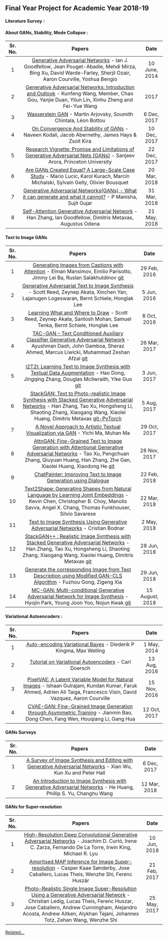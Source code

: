## Final Year Project for Academic Year 2018-19

#### Literature Survey :

  #### About GANs, Stability, Mode Collapse :
Sr. No. | Papers  | Date
:---------------:|:---------------:|:----------------:
1 |  [Generative Adversarial Networks](https://arxiv.org/abs/1406.2661) - Ian J. Goodfellow, Jean Pouget-Abadie, Mehdi Mirza, Bing Xu, David Warde-Farley, Sherjil Ozair, Aaron Courville, Yoshua Bengio | 10 June, 2014
2 | [Generative Adversarial Networks: Introduction and Outlook](http://html.rhhz.net/ieee-jas/html/2017-4-588.htm) - Kunfeng Wang, Member, Chao Gou, Yanjie Duan, Yilun Lin, Xinhu Zheng and Fei-Yue Wang  | 2017
3 |  [Wasserstein GAN](https://arxiv.org/abs/1701.07875) - Martin Arjovsky, Soumith Chintala, Léon Bottou | 6 Dec, 2017
4 | [On Convergence And Stability of GANs](https://arxiv.org/abs/1705.07215) - Naveen Kodali, Jacob Abernethy, James Hays & Zsolt Kira |  10 Dec, 2017
5 | [Research Vignette: Promise and Limitations of Generative Adversarial Nets (GANs)](https://simons.berkeley.edu/news/research-vignette-promise-and-limitations-generative-adversarial-nets-gans) - Sanjeev Arora, Princeton University | 22 Dec, 2017
6 | [Are GANs Created Equal? A Large-Scale Case Study](https://arxiv.org/abs/1711.10337) - Mario Lucic, Karol Kurach, Marcin Michalski, Sylvain Gelly, Olivier Bousquet | 20 Mar, 2018
7 |  [Generative Adversarial Networks(GANs) - What it can generate and what it cannot?](https://arxiv.org/abs/1804.00140) - P Manisha, Sujit Gujar  | 31 Mar, 2018
8 | [Self-Attention Generative Adversarial Network](https://arxiv.org/abs/1805.08318) -Han Zhang, Ian Goodfellow, Dimitris Metaxas, Augustus Odena | 21 May, 2018

  #### Text to Image GANs
Sr. No. | Papers  | Date
:---------------:|:---------------:|:----------------:
1 | [Generating Images from Captions with Attention](https://arxiv.org/abs/1511.02793) - Elman Mansimov, Emilio Parisotto, Jimmy Lei Ba, Ruslan Salakhutdinov [git](https://github.com/emansim/text2image) | 29 Feb, 2016
2 | [Generative Adversarial Text to Image Synthesis](https://arxiv.org/abs/1605.05396) - Scott Reed, Zeynep Akata, Xinchen Yan, Lajanugen Logeswaran, Bernt Schiele, Honglak Lee | 5 Jun, 2016
3 | [Learning What and Where to Draw](https://arxiv.org/abs/1610.02454) - Scott Reed, Zeynep Akata, Santosh Mohan, Samuel Tenka, Bernt Schiele, Honglak Lee  | 8 Oct, 2016
4 | [TAC-GAN – Text Conditioned Auxiliary Classifier Generative Adversarial Network](https://arxiv.org/abs/1703.06412) - Ayushman Dash, John Gamboa, Sheraz Ahmed, Marcus Liwicki, Muhammad Zeshan Afzal [git](https://github.com/dashayushman/TAC-GAN) | 26 Mar, 2017
5 | [I2T2I: Learning Text to Image Synthesis with Textual Data Augmentation](https://arxiv.org/abs/1703.06676) - Hao Dong, Jingqing Zhang, Douglas McIlwraith, Yike Guo [git](https://github.com/zsdonghao/im2txt2im) | 3 Jun, 2017
6 | [StackGAN: Text to Photo-realistic Image Synthesis with Stacked Generative Adversarial Networks](https://arxiv.org/abs/1612.03242) - Han Zhang, Tao Xu, Hongsheng Li, Shaoting Zhang, Xiaogang Wang, Xiaolei Huang, Dimitris Metaxas [git-PyTorch](https://github.com/hanzhanggit/StackGAN-Pytorch) | 5 Aug, 2017
7 | [A Novel Approach to Artistic Textual Visualization via GAN](https://arxiv.org/abs/1710.10553) - Yichi Ma, Muhan Ma | 29 Oct, 2017
8 | [AttnGAN: Fine-Grained Text to Image Generation with Attentional Generative Adversarial Networks](https://arxiv.org/abs/1711.10485) - Tao Xu, Pengchuan Zhang, Qiuyuan Huang, Han Zhang, Zhe Gan, Xiaolei Huang, Xiaodong He [git](https://github.com/taoxugit/AttnGAN) | 28 Nov, 2017
9 | [ChatPainter: Improving Text to Image Generation using Dialogue](https://arxiv.org/abs/1802.08216) | 22 Feb, 2018
10 | [Text2Shape: Generating Shapes from Natural Language by Learning Joint Embeddings](https://arxiv.org/abs/1803.08495) - Kevin Chen, Christopher B. Choy, Manolis Savva, Angel X. Chang, Thomas Funkhouser, Silvio Savarese | 22 Mar, 2018
11 | [Text to Image Synthesis Using Generative Adversarial Networks](https://arxiv.org/abs/1805.00676) - Cristian Bodnar | 2 May, 2018
12 | [StackGAN++ : Realistic Image Synthesis with Stacked Generative Adversarial Networks](https://arxiv.org/abs/1710.10916) - Han Zhang, Tao Xu, Hongsheng Li, Shaoting Zhang, Xiaogang Wang, Xiaolei Huang, Dimitris Metaxas [git](https://github.com/hanzhanggit/StackGAN-v2) | 28 Jun, 2018
13 | [Generate the corresponding Image from Text Description using Modified GAN-CLS Algorithm](https://arxiv.org/abs/1806.11302) - Fuzhou Gong, Zigeng Xia | 29 Jun, 2018
14 | [MC-GAN: Multi-conditional Generative Adversarial Network for Image Synthesis](https://arxiv.org/pdf/1805.01123.pdf) - Hyojin Park, Young Joon Yoo, Nojun Kwak [git](https://github.com/HYOJINPARK/MC_GAN) | 15 August, 2018

  #### Variational Autoencoders :
Sr. No. | Papers  | Date
:---------------:|:---------------:|:----------------:
1 | [Auto-encoding Variational Bayes](https://arxiv.org/abs/1312.6114) - Diederik P Kingma, Max Welling | 1 May, 2014
2 | [Tutorial on Variational Autoencoders](https://arxiv.org/abs/1606.05908) - Carl Doersch | 13 Aug, 2016
3 | [PixelVAE: A Latent Variable Model for Natural Images](https://arxiv.org/abs/1611.05013) - Ishaan Gulrajani, Kundan Kumar, Faruk Ahmed, Adrien Ali Taiga, Francesco Visin, David Vazquez, Aaron Courville | 15 Nov, 2016
4 | [CVAE-GAN: Fine-Grained Image Generation through Asymmetric Training](https://arxiv.org/abs/1703.10155) - Jianmin Bao, Dong Chen, Fang Wen, Houqiang Li, Gang Hua | 12 Oct, 2017

  #### GANs Surveys
Sr. No. | Papers  | Date
:---------------:|:---------------:|:----------------:
1 | [A Survey of Image Synthesis and Editing with Generative Adversarial Networks](https://ieeexplore.ieee.org/stamp/stamp.jsp?tp=&arnumber=8195348) - Xian Wu, Kun Xu and Peter Hall | 6 Dec, 2017
2 | [An Introduction to Image Synthesis with Generative Adversarial Networks](https://arxiv.org/abs/1803.04469) - He Huang, Phillip S. Yu, Changhu Wang  | 12 Mar, 2018

  #### GANs for Super-resolution
Sr. No. | Papers  | Date
:---------------:|:---------------:|:----------------:
1 | [High-Resolution Deep Convolutional Generative Adversarial Networks](https://arxiv.org/abs/1711.06491) - Joachim D. Curtó, Irene C. Zarza, Fernando De La Torre, Irwin King, Michael R. Lyu | 10 Jun, 2018
2 | [Amortised MAP Inference for Image Super-resolution](https://arxiv.org/abs/1610.04490) - Casper Kaae Sønderby, Jose Caballero, Lucas Theis, Wenzhe Shi, Ferenc Huszár | 21 Feb, 2017
3 | [Photo-Realistic Single Image Super-Resolution Using a Generative Adversarial Network](https://arxiv.org/abs/1609.04802) - Christian Ledig, Lucas Theis, Ferenc Huszar, Jose Caballero, Andrew Cunningham, Alejandro Acosta, Andrew Aitken, Alykhan Tejani, Johannes Totz, Zehan Wang, Wenzhe Shi  | 25 May, 2017


[Related...](./related.md)
